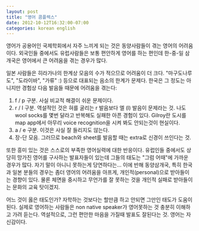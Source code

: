 ```yaml
---
layout: post
title: "영어 콤플렉스"
date: 2012-10-12T16:32:00-07:00
categories: korean english
---
```


영어가 공용어인 국제학회에서 자주 느끼게 되는 것은 동양사람들이 겪는 영어의 어려움이다. 외국인들 중에서도 유럽사람들은 보통 편안하게 영어를 하는 편인데 한-중-일 삼개국은 영어에서 큰 어려움을 겪는 경우가 많다. 

일본 사람들은 히라가나의 한계상 모음의 수가 적으므로 어려움이 더 크다. "마구도나루도",  "도라이바", "가류" :) 등으로 대표되는 음소의 한계가 문제다. 한국은 그 정도는 아니지만 경험상 다음 발음들 때문에 어려움을 겪는다:

1. f / p 구분. 사실 비교적 해결이 쉬운 문제이다.
1. r / l 구분. 역설적인 것은 혀를 굴리는  r 발음보다 엘 (l) 발음이 문제라는 것. 나도 wool socks를 몇번 달라고 반복해도 실패한 아픈 경험이 있다. Gilroy란 도시를 map app에서 아무리 voice recognition을 시켜 봐도 안되는것이 현실이다.
1. a / e 구분. 이것은 사실 잘 들리지도 않는다. 
1. 장-단 모음. 그러므로 beach와 sheet를 발음할 때는 extra로 신경이 쓰인다는 것.

또한 흥미 있는 것은 스스로의 부족한 영어실력에 대한 반응이다. 유럽인들 중에서도 상당히 망가진 영어를 구사하는 발표자들이 있는데 그들의 태도는 "그럼 어때"에 가까운 경우가 많다. 자기 말이 아니니 못하는게 당연하다는...  이에 반해 동양삼개국, 특히 한국과 일본 분들의 경우는 좀더 영어의 어려움을 아프게, 개인적(personal)으로 받아들이는 경향이 있다. 물론 체면을 중시하고 무언가를 잘 못하는 것을 개인적 실패로 받아들이는 문화의 교육 탓이겠지. 

어느 것이 옳은 태도인가? 자학하는 것보다는 할만큼 하고 안되면 그만인 태도가 도움이 된다. 실제로 영어하는 사람들은 non native speaker가 영어못하는 것 충분히 이해하고 가려 듣는다. 역설적으로, 그런 편안한 마음을 가질때 발표도 잘된다는 것. 영어는 자신감이다.
